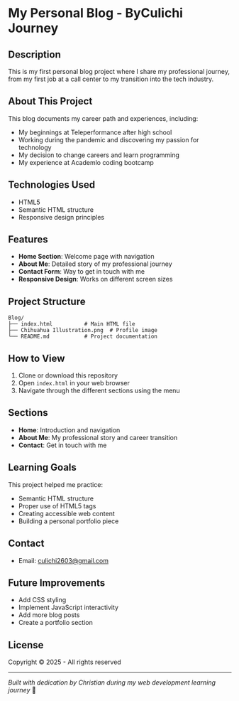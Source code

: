 # My Personal Blog - ByCulichi Journey

## Description
This is my first personal blog project where I share my professional journey, from my first job at a call center to my transition into the tech industry.

## About This Project
This blog documents my career path and experiences, including:
- My beginnings at Teleperformance after high school
- Working during the pandemic and discovering my passion for technology
- My decision to change careers and learn programming
- My experience at Academlo coding bootcamp

## Technologies Used
- HTML5
- Semantic HTML structure
- Responsive design principles

## Features
- **Home Section**: Welcome page with navigation
- **About Me**: Detailed story of my professional journey
- **Contact Form**: Way to get in touch with me
- **Responsive Design**: Works on different screen sizes

## Project Structure
```
Blog/
├── index.html          # Main HTML file
├── Chihuahua Illustration.png  # Profile image
└── README.md           # Project documentation
```

## How to View
1. Clone or download this repository
2. Open `index.html` in your web browser
3. Navigate through the different sections using the menu

## Sections
- **Home**: Introduction and navigation
- **About Me**: My professional story and career transition
- **Contact**: Get in touch with me

## Learning Goals
This project helped me practice:
- Semantic HTML structure
- Proper use of HTML5 tags
- Creating accessible web content
- Building a personal portfolio piece

## Contact
- Email: culichi2603@gmail.com

## Future Improvements
- Add CSS styling
- Implement JavaScript interactivity
- Add more blog posts
- Create a portfolio section

## License
Copyright © 2025 - All rights reserved

---
*Built with dedication by Christian during my web development learning journey* 🚀
